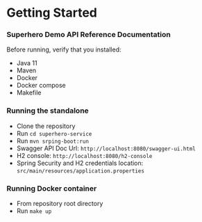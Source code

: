 # Getting Started

### Superhero Demo API Reference Documentation

Before running, verify that you installed:
* Java 11
* Maven
* Docker
* Docker compose
* Makefile

### Running the standalone
* Clone the repository
* Run `cd superhero-service`
* Run `mvn srping-boot:run`
* Swagger API Doc Url: `http://localhost:8080/swagger-ui.html`
* H2 console: `http://localhost:8080/h2-console`
* Spring Security and H2 credentials location: `src/main/resources/application.properties`

### Running Docker container ###
* From repository root directory
* Run `make up`
